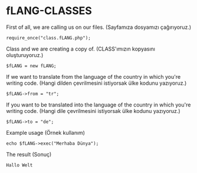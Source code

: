 fLANG-CLASSES
=============

First of all, we are calling us on our files. (Sayfamıza dosyamızı çağırıyoruz.)
<pre><code>require_once("class.fLANG.php");</code></pre>

Class and we are creating a copy of. (CLASS'ımızın kopyasını oluşturuyoruz.)
<pre><code>$fLANG = new fLANG;</code></pre>

If we want to translate from the language of the country in which you're writing code. (Hangi dilden çevrilmesini istiyorsak ülke kodunu yazıyoruz.)
<pre><code>$fLANG->from = "tr";</code></pre>

If you want to be translated into the language of the country in which you're writing code. (Hangi dile çevrilmesini istiyorsak ülke kodunu yazıyoruz.)
<pre><code>$fLANG->to = "de";</code></pre>

Example usage (Örnek kullanım)
<pre><code>echo $fLANG->exec("Merhaba Dünya");</code></pre>

The result (Sonuç)
<pre><code>Hallo Welt</code></pre>
